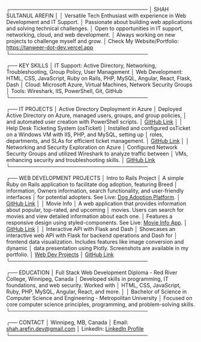 ┌─────────────────────────────────────
│ SHAH SULTANUL AREFIN
│
│ Versatile Tech Enthusiast with experience in Web Development and IT Support.
│ Passionate about building web applications and solving technical challenges.
│ Open to opportunities in IT support, networking, cloud, and web development.
│ Always working on new projects to challenge myself and grow.
│ Check My Website/Portfolio: https://tanweer-dot-dev.vercel.app
└─────────────────────────────────────

┌── KEY SKILLS
│ IT Support: Active Directory, Networking, Troubleshooting, Group Policy, User Management
│ Web Development: HTML, CSS, JavaScript, Ruby on Rails, PHP, MySQL, Angular, React, Flask, Dash
│ Cloud: Microsoft Azure, Virtual Machines, Network Security Groups
│ Tools: Wireshark, IIS, PowerShell, Git, GitHub
└─────────────────────────────────────

┌── IT PROJECTS
│ Active Directory Deployment in Azure
│ Deployed Active Directory on Azure, managed users, groups, and group policies, 
│ and automated user creation with PowerShell scripts.
│ [GitHub Link](https://github.com/shahsarefin/Active-Directory-Implementation-in-Azure)
│
│ Help Desk Ticketing System (osTicket)
│ Installed and configured osTicket on a Windows VM with IIS, PHP, and MySQL, setting up 
│ roles, departments, and SLAs for efficient ticket management.
│ [GitHub Link](https://github.com/shahsarefin/Help-Desk-Ticketing-System-osTicket-)
│
│ Networking and Security Exploration on Azure
│ Configured Network Security Groups and utilized Wireshark to analyze traffic between 
│ VMs, enhancing security and troubleshooting skills.
│ [GitHub Link](https://github.com/shahsarefin/Networking-and-Security-Exploration-on-Azure)
└─────────────────────────────────────

┌── WEB DEVELOPMENT PROJECTS
│ Intro to Rails Project
│ A simple Ruby on Rails application to facilitate dog adoption, featuring Breed 
│ information, Owners information, search functionality, and user-friendly interfaces 
│ for potential adopters. See Live: [Dog Adoption Platform](https://intro-to-rails-project-shah.fly.dev/).
│ [GitHub Link](https://github.com/shahsarefin/Intro-To-Rails-Project-Shah)
│
│ Movie Info
│ A web application that provides information about popular, top-rated, and upcoming 
│ movies. Users can search for movies and view detailed information about each one.
│ Features a responsive design using styled-components. See Live: [Movie Info App](https://movie-info-shah.vercel.app/).
│ [GitHub Link](https://github.com/shahsarefin/movie-info)
│
│ Interactive API with Flask and Dash
│ Showcases an interactive web API with Flask for backend operations and Dash for 
│ frontend data visualization. Includes features like image conversion and dynamic 
│ data presentation using Plotly. Screenshots are available in my portfolio.
│ [Web Dev Projects](https://tanweer-dot-dev.vercel.app/web-dev-projects.html)
│ [GitHub Link](https://github.com/shahsarefin/Interactive-API-Flask-Dash)
└─────────────────────────────────────

┌── EDUCATION
│ Full Stack Web Development Diploma - Red River College, Winnipeg, Canada
│ Developed skills in programming, IT foundations, and web security. Worked with 
│ HTML, CSS, JavaScript, Ruby, PHP, MySQL, Angular, React, and more.
│
│ Bachelor of Science in Computer Science and Engineering - Metropolitan University
│ Focused on core computer science principles, programming, and problem-solving skills.
└─────────────────────────────────────

┌── CONTACT
│ Winnipeg, MB, Canada
│ Email: shah.arefin.dev@gmail.com
│ LinkedIn: [LinkedIn Profile](https://www.linkedin.com/in/shahsarefin)
└─────────────────────────────────────
